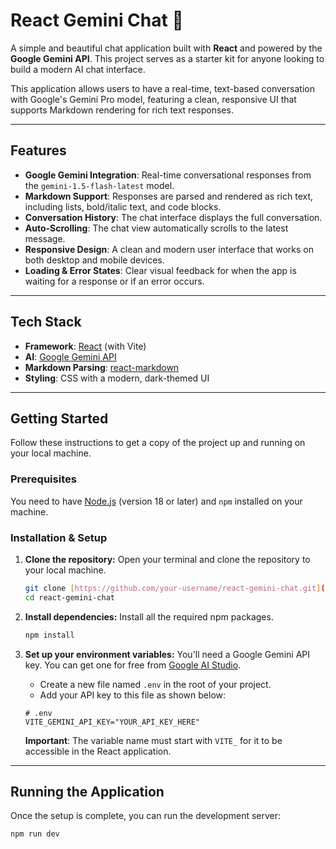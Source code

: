 # React Gemini Chat 🤖

A simple and beautiful chat application built with **React** and powered by the **Google Gemini API**. This project serves as a starter kit for anyone looking to build a modern AI chat interface.



This application allows users to have a real-time, text-based conversation with Google's Gemini Pro model, featuring a clean, responsive UI that supports Markdown rendering for rich text responses.

---

## Features

* **Google Gemini Integration**: Real-time conversational responses from the `gemini-1.5-flash-latest` model.
* **Markdown Support**: Responses are parsed and rendered as rich text, including lists, bold/italic text, and code blocks.
* **Conversation History**: The chat interface displays the full conversation.
* **Auto-Scrolling**: The chat view automatically scrolls to the latest message.
* **Responsive Design**: A clean and modern user interface that works on both desktop and mobile devices.
* **Loading & Error States**: Clear visual feedback for when the app is waiting for a response or if an error occurs.

---

## Tech Stack

* **Framework**: [React](https://reactjs.org/) (with Vite)
* **AI**: [Google Gemini API](https://ai.google.dev/)
* **Markdown Parsing**: [react-markdown](https://github.com/remarkjs/react-markdown)
* **Styling**: CSS with a modern, dark-themed UI

---

## Getting Started

Follow these instructions to get a copy of the project up and running on your local machine.

### Prerequisites

You need to have [Node.js](https://nodejs.org/) (version 18 or later) and `npm` installed on your machine.

### Installation & Setup

1.  **Clone the repository:**
    Open your terminal and clone the repository to your local machine.
    ```bash
    git clone [https://github.com/your-username/react-gemini-chat.git](https://github.com/your-username/react-gemini-chat.git)
    cd react-gemini-chat
    ```

2.  **Install dependencies:**
    Install all the required npm packages.
    ```bash
    npm install
    ```

3.  **Set up your environment variables:**
    You'll need a Google Gemini API key. You can get one for free from [Google AI Studio](https://aistudio.google.com/app/apikey).

    * Create a new file named `.env` in the root of your project.
    * Add your API key to this file as shown below:

    ```env
    # .env
    VITE_GEMINI_API_KEY="YOUR_API_KEY_HERE"
    ```

    **Important**: The variable name must start with `VITE_` for it to be accessible in the React application.

---

## Running the Application

Once the setup is complete, you can run the development server:

```bash
npm run dev
